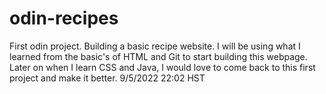 # odin-recipes
First odin project.
Building a basic recipe website.
I will be using what I learned from the basic's of HTML and Git to start building this webpage. 
Later on when I learn CSS and Java, I would love to come back to this first project and make it better.
		9/5/2022 22:02 HST 
	
